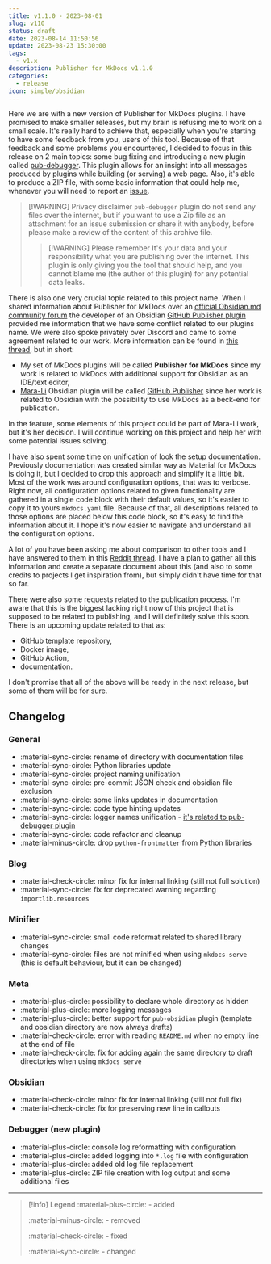 ```yaml
---
title: v1.1.0 - 2023-08-01
slug: v110
status: draft
date: 2023-08-14 11:50:56
update: 2023-08-23 15:30:00
tags:
  - v1.x
description: Publisher for MkDocs v1.1.0
categories:
  - release
icon: simple/obsidian
---
```


Here we are with a new version of Publisher for MkDocs plugins. I have promised to make smaller releases, but my brain is refusing me to work on a small scale. It's really hard to achieve that, especially when you're starting to have some feedback from you, users of this tool. Because of that feedback and some problems you encountered, I decided to focus in this release on 2 main topics: some bug fixing and introducing a new plugin called [pub-debugger](../02_setup/99_development/01_setting-up-debugger.md). This plugin allows for an insight into all messages produced by plugins while building (or serving) a web page. Also, it's able to produce a ZIP file, with some basic information that could help me, whenever you will need to report an [issue](https://github.com/mkusz/mkdocs-publisher/issues).

> [!WARNING] Privacy disclaimer
> `pub-debugger` plugin do not send any files over the internet, but if you want to use a Zip file as an attachment for an issue submission or share it with anybody, before please make a review of the content of this archive file.
> > [!WARNING] Please remember
> > It's your data and your responsibility what you are publishing over the internet. This plugin is only giving you the tool that should help, and you cannot blame me (the author of this plugin) for any potential data leaks.

There is also one very crucial topic related to this project name. When I shared information about Publisher for MkDocs over an [official Obsidian.md community forum](https://forum.obsidian.md/top?period=daily) the developer of an Obsidian [GitHub Publisher plugin](https://github.com/ObsidianPublisher/obsidian-github-publisher) provided me information that we have some conflict related to our plugins name. We were also spoke privately over Discord and came to some agreement related to our work. More information can be found in [this thread](https://forum.obsidian.md/t/self-hosted-notes-by-using-mkdocs-with-blogging-capability/61643/6), but in short:

- My set of MkDocs plugins will be called **Publisher for MkDocs** since my work is related to MkDocs with additional support for Obsidian as an IDE/text editor,
- [Mara-Li](https://github.com/Lisandra-dev) Obsidian plugin will be called [GitHub Publisher](https://github.com/ObsidianPublisher/obsidian-github-publisher) since her work is related to Obsidian with the possibility to use MkDocs as a beck-end for publication.

In the feature, some elements of this project could be part of Mara-Li work, but it's her decision. I will continue working on this project and help her with some potential issues solving.

I have also spent some time on unification of look the setup documentation. Previously documentation was created similar way as Material for MkDocs is doing it, but I decided to drop this approach and simplify it a little bit. Most of the work was around configuration options, that was to verbose. Right now, all configuration options related to given functionality are gathered in a single code block with their default values, so it's easier to copy it to yours `mkdocs.yaml` file. Because of that, all descriptions related to those options are placed below this code block, so it's easy to find the information about it. I hope it's now easier to navigate and understand all the configuration options.

A lot of you have been asking me about comparison to other tools and I have answered to them in this [Reddit thread](https://www.reddit.com/r/ObsidianMD/comments/149z9fe/mkdocs_publisher_as_an_alternative_for_official/). I have a plan to gather all this information and create a separate document about this (and also to some credits to projects I get inspiration from), but simply didn't have time for that so far.

There were also some requests related to the publication process. I'm aware that this is the biggest lacking right now of this project that is supposed to be related to publishing, and I will definitely solve this soon. There is an upcoming update related to that as:

- GitHub template repository,
- Docker image,
- GitHub Action,
- documentation.

I don't promise that all of the above will be ready in the next release, but some of them will be for sure.

<!-- more -->

## Changelog

### General


- :material-sync-circle: rename of directory with documentation files
- :material-sync-circle: Python libraries update
- :material-sync-circle: project naming unification
- :material-sync-circle: pre-commit JSON check and obsidian file exclusion
- :material-sync-circle: some links updates in documentation
- :material-sync-circle: code type hinting updates
- :material-sync-circle: logger names unification - [it's related to pub-debugger plugin](../02_setup/99_development/01_setting-up-debugger.md#python-logging-for-mkdocs)
- :material-sync-circle: code refactor and cleanup
- :material-minus-circle: drop `python-frontmatter` from Python libraries

### Blog

- :material-check-circle: minor fix for internal linking (still not full solution)
- :material-sync-circle: fix for deprecated warning regarding `importlib.resources`

### Minifier

- :material-sync-circle: small code reformat related to shared library changes
- :material-sync-circle: files are not minified when using `mkdocs serve` (this is default behaviour, but it can be changed)

### Meta

- :material-plus-circle: possibility to declare whole directory as hidden
- :material-plus-circle: more logging messages
- :material-plus-circle: better support for `pub-obsidian` plugin (template and obsidian directory are now always drafts)
- :material-check-circle: error with reading `README.md` when no empty line at the end of file
- :material-check-circle: fix for adding again the same directory to draft directories when using `mkdocs serve`

### Obsidian

- :material-check-circle: minor fix for internal linking (still not full fix)
- :material-check-circle: fix for preserving new line in callouts

### Debugger (new plugin)

- :material-plus-circle: console log reformatting with configuration
- :material-plus-circle: added logging into `*.log` file with configuration
- :material-plus-circle: added old log file replacement
- :material-plus-circle: ZIP file creation with log output and some additional files

---

> [!info] Legend
> :material-plus-circle: - added
>
> :material-minus-circle: - removed
>
> :material-check-circle: - fixed
>
> :material-sync-circle: - changed
